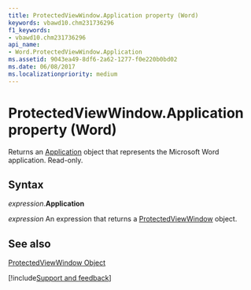 ```yaml
---
title: ProtectedViewWindow.Application property (Word)
keywords: vbawd10.chm231736296
f1_keywords:
- vbawd10.chm231736296
api_name:
- Word.ProtectedViewWindow.Application
ms.assetid: 9043ea49-8df6-2a62-1277-f0e220b0bd02
ms.date: 06/08/2017
ms.localizationpriority: medium
---
```



# ProtectedViewWindow.Application property (Word)

Returns an [Application](Word.Application.md) object that represents the Microsoft Word application. Read-only.


## Syntax

_expression_.**Application**

 _expression_ An expression that returns a [ProtectedViewWindow](./Word.ProtectedViewWindow.md) object.


## See also


[ProtectedViewWindow Object](Word.ProtectedViewWindow.md)

[!include[Support and feedback](~/includes/feedback-boilerplate.md)]